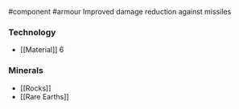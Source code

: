 #component #armour
Improved damage reduction against missiles
### Technology
- [[Material]] 6
### Minerals
- [[Rocks]]
- [[Rare Earths]]